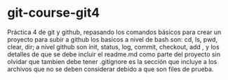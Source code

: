 # git-course-git4
Práctica 4 de git y github, repasando los comandos básicos para crear un proyecto para subir a github
los basicos a nivel de bash son: cd, ls, pwd, clear, dir; a  nivel github son init, status, log, commit, checkout, add , y los detalles de que se debe incluir el readme.md como parte del proyecto sin olvidar que tambien debe tener .gitignore es la sección que  incluye  a los archivos que no se deben considerar debido a que  son files de prueba.
